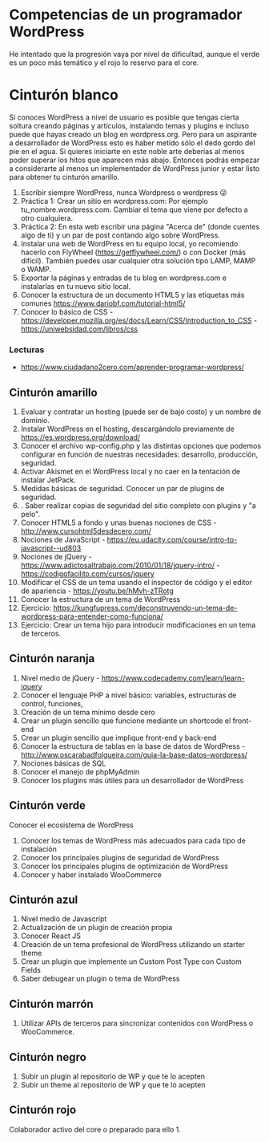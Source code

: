 # Competencias de un programador WordPress

He intentado que la progresión vaya por nivel de dificultad, aunque el verde es un poco más temático y el rojo lo reservo para el core.

# Cinturón blanco

Si conoces WordPress a nivel de usuario es posible que tengas cierta soltura creando páginas y artículos, instalando temas y plugins e incluso puede que hayas creado un blog en wordpress.org. Pero para un aspirante a desarrollador de WordPress esto es haber metido sólo el dedo gordo del pie en el agua. Si quieres iniciarte en este noble arte deberías al menos poder superar los hitos que aparecen más abajo. Entonces podrás empezar a considerarte al menos un implementador de WordPress junior y estar listo para obtener tu cinturón amarillo.

1. Escribir siempre WordPress, nunca Wordpress o wordpress 😜
2. Práctica 1: Crear un sitio en wordpress.com: Por ejemplo tu_nombre.wordpress.com. Cambiar el tema que viene por defecto a otro cualquiera.
3. Práctica 2: En esta web escribir una página "Acerca de" (donde cuentes algo de ti) y un par de post contando algo sobre WordPress.
4. Instalar una web de WordPress en tu equipo local, yo recomiendo hacerlo con FlyWheel (https://getflywheel.com/) o con Docker (más difícil). También puedes usar cualquier otra solución tipo LAMP, MAMP o WAMP.
5. Exportar la páginas y entradas de tu blog en wordpress.com e instalarlas en tu nuevo sitio local.
6. Conocer la estructura de un documento HTML5 y las etiquetas más comunes https://www.dariobf.com/tutorial-html5/
7. Conocer lo básico de CSS - https://developer.mozilla.org/es/docs/Learn/CSS/Introduction_to_CSS - https://uniwebsidad.com/libros/css

### Lecturas

* https://www.ciudadano2cero.com/aprender-programar-wordpress/

## Cinturón amarillo

1. Evaluar y contratar un hosting (puede ser de bajo costo) y un nombre de dominio.
2. Instalar WordPress en el hosting, descargándolo previamente de https://es.wordpress.org/download/
3. Conocer el archivo wp-config.php y las distintas opciones que podemos configurar en función de nuestras necesidades: desarrollo, producción, seguridad.
4. Activar Akismet en el WordPress local y no caer en la tentación de instalar JetPack.
5. Medidas básicas de seguridad. Conocer un par de plugins de seguridad.
6. . Saber realizar copias de seguridad del sitio completo con plugins y "a pelo".
7. Conocer HTML5 a fondo y unas buenas nociones de CSS - http://www.cursohtml5desdecero.com/
8. Nociones de JavaScript - https://eu.udacity.com/course/intro-to-javascript--ud803
9. Nociones de jQuery - https://www.adictosaltrabajo.com/2010/01/18/jquery-intro/ - https://codigofacilito.com/cursos/jquery
10. Modificar el CSS de un tema usando el inspector de código y el editor de apariencia - https://youtu.be/hMvh-zTRotg
11. Conocer la estructura de un tema de WordPress
12. Ejercicio: https://kungfupress.com/deconstruyendo-un-tema-de-wordpress-para-entender-como-funciona/
13. Ejercicio: Crear un tema hijo para introducir modificaciones en un tema de terceros.

## Cinturón naranja

1. Nivel medio de jQuery - https://www.codecademy.com/learn/learn-jquery
2. Conocer el lenguaje PHP a nivel básico: variables, estructuras de control, funciones, 
3. Creación de un tema mínimo desde cero
4. Crear un plugin sencillo que funcione mediante un shortcode el front-end
5. Crear un plugin sencillo que implique front-end y back-end 
6. Conocer la estructura de tablas en la base de datos de WordPress - http://www.oscarabadfolgueira.com/guia-la-base-datos-wordpress/
7. Nociones básicas de SQL
8. Conocer el manejo de phpMyAdmin
9. Conocer los plugins más útiles para un desarrollador de WordPress

## Cinturón verde

Conocer el ecosistema de WordPress
1. Conocer los temas de WordPress más adecuados para cada tipo de instalación
2. Conocer los principales plugins de seguridad de WordPress
3. Conocer los principales plugins de optimización de WordPress
4. Conocer y haber instalado WooCommerce

## Cinturón azul

1. Nivel medio de Javascript
2. Actualización de un plugin de creación propia
3. Conocer React JS
4. Creación de un tema profesional de WordPress utilizando un starter theme
5. Crear un plugin que implemente un Custom Post Type con Custom Fields
6. Saber debugear un plugin o tema de WordPress

## Cinturón marrón

1. Utilizar APIs de terceros para sincronizar contenidos con WordPress o WooCommerce.

## Cinturón negro

1. Subir un plugin al repositorio de WP y que te lo acepten
2. Subir un theme al repositorio de WP y que te lo acepten

## Cinturón rojo

Colaborador activo del core o preparado para ello
1. 
